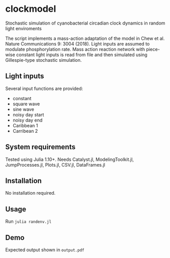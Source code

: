 # clockmodel
Stochastic simulation of cyanobacterial circadian clock dynamics in random light enviroments

The script implements a mass-action adaptation of the model in Chew et al. Nature Communications 9: 3004 (2018). Light inputs are assumed to modulate phosphorylation rate. Mass action reaction network with piece-wise constant light inputs is read from file and then simulated using Gillespie-type stochastic simulation.

## Light inputs

Several input functions are provided:

- constant
- square wave
- sine wave
- noisy day start
- noisy day end
- Caribbean 1
- Carribean 2

## System requirements

Tested using Julia 1.10+. Needs Catalyst.jl, ModelingToolkit.jl, JumpProcesses.jl, Plots.jl, CSV.jl, DataFrames.jl

## Installation

No installation required.

## Usage

Run `julia randenv.jl`

## Demo

Expected output shown in `output.pdf`
